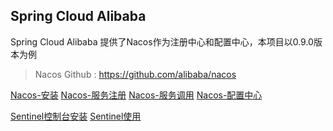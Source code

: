 Spring Cloud Alibaba
-

Spring Cloud Alibaba 提供了Nacos作为注册中心和配置中心，本项目以0.9.0版本为例

>Nacos Github : https://github.com/alibaba/nacos

[Nacos-安装](docs/nacos-install.md)
[Nacos-服务注册](docs/nacos-registry-server.md)
[Nacos-服务调用](docs/nacos-server-invoke.md)
[Nacos-配置中心](docs/nacos-dynamic-config.md)

[Sentinel控制台安装](docs/sentinel-dashboard.md)
[Sentinel使用](docs/sentinel.md)

